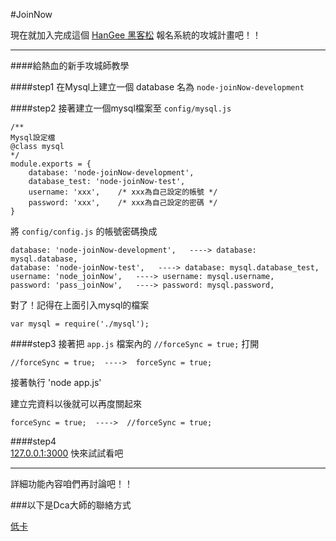#JoinNow

現在就加入完成這個 [HanGee 黑客松](http://hackathon.tw/) 報名系統的攻城計畫吧！！

---

####給熱血的新手攻城師教學 

####step1
在Mysql上建立一個 database 名為 `node-joinNow-development`

####step2
接著建立一個mysql檔案至 ``config/mysql.js``

	/**
	Mysql設定檔
	@class mysql
	*/
	module.exports = {
		database: 'node-joinNow-development',
		database_test: 'node-joinNow-test',
		username: 'xxx',	/* xxx為自己設定的帳號 */
		password: 'xxx',	/* xxx為自己設定的密碼 */
	}

將 `config/config.js` 的帳號密碼換成
  
  	database: 'node-joinNow-development',   ----> database: mysql.database,
  	database: 'node-joinNow-test',   ----> database: mysql.database_test,
	username: 'node_joinNow',   ----> username: mysql.username,
	password: 'pass_joinNow',   ----> password: mysql.password,	

對了！記得在上面引入mysql的檔案

	var mysql = require('./mysql');

####step3
接著把 `app.js` 檔案內的 `//forceSync = true;` 打開

  	//forceSync = true;  ---->  forceSync = true;

接著執行 'node app.js'

建立完資料以後就可以再度關起來

  	forceSync = true;  ---->  //forceSync = true;

####step4	
[127.0.0.1:3000](127.0.0.1:3000) 快來試試看吧

---

詳細功能內容咱們再討論吧！！

###以下是Dca大師的聯絡方式

[低卡](https://www.facebook.com/dca.hsu)
